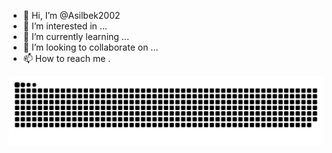 - 👋 Hi, I’m @Asilbek2002
- 👀 I’m interested in ...
- 🌱 I’m currently learning ...
- 💞️ I’m looking to collaborate on ...
- 📫 How to reach me .

![Snake animation](https://github.com/Asilbek2002/Asilbek2002/blob/output/github-contribution-grid-snake.svg)

<!---
Asilbek2002/Asilbek2002 is a ✨ special ✨ repository because its `README.md` (this file) appears on your GitHub profile.
You can click the Preview link to take a look at your changes.
--->
